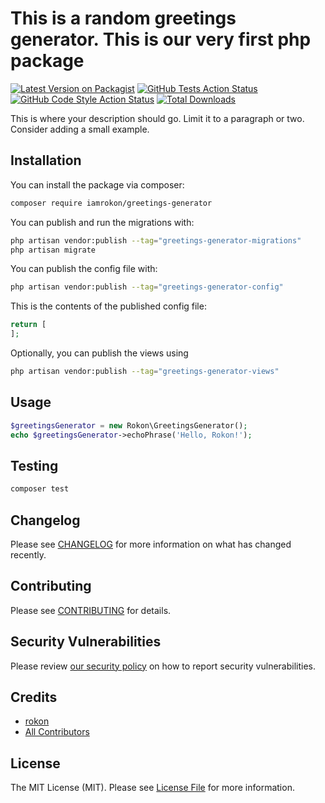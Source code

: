 # This is a random greetings generator. This is our very first php package

[![Latest Version on Packagist](https://img.shields.io/packagist/v/iamrokon/greetings-generator.svg?style=flat-square)](https://packagist.org/packages/iamrokon/greetings-generator)
[![GitHub Tests Action Status](https://img.shields.io/github/actions/workflow/status/iamrokon/greetings-generator/run-tests.yml?branch=main&label=tests&style=flat-square)](https://github.com/iamrokon/greetings-generator/actions?query=workflow%3Arun-tests+branch%3Amain)
[![GitHub Code Style Action Status](https://img.shields.io/github/actions/workflow/status/iamrokon/greetings-generator/fix-php-code-style-issues.yml?branch=main&label=code%20style&style=flat-square)](https://github.com/iamrokon/greetings-generator/actions?query=workflow%3A"Fix+PHP+code+style+issues"+branch%3Amain)
[![Total Downloads](https://img.shields.io/packagist/dt/iamrokon/greetings-generator.svg?style=flat-square)](https://packagist.org/packages/iamrokon/greetings-generator)

This is where your description should go. Limit it to a paragraph or two. Consider adding a small example.

## Installation

You can install the package via composer:

```bash
composer require iamrokon/greetings-generator
```

You can publish and run the migrations with:

```bash
php artisan vendor:publish --tag="greetings-generator-migrations"
php artisan migrate
```

You can publish the config file with:

```bash
php artisan vendor:publish --tag="greetings-generator-config"
```

This is the contents of the published config file:

```php
return [
];
```

Optionally, you can publish the views using

```bash
php artisan vendor:publish --tag="greetings-generator-views"
```

## Usage

```php
$greetingsGenerator = new Rokon\GreetingsGenerator();
echo $greetingsGenerator->echoPhrase('Hello, Rokon!');
```

## Testing

```bash
composer test
```

## Changelog

Please see [CHANGELOG](CHANGELOG.md) for more information on what has changed recently.

## Contributing

Please see [CONTRIBUTING](CONTRIBUTING.md) for details.

## Security Vulnerabilities

Please review [our security policy](../../security/policy) on how to report security vulnerabilities.

## Credits

- [rokon](https://github.com/iamrokon)
- [All Contributors](../../contributors)

## License

The MIT License (MIT). Please see [License File](LICENSE.md) for more information.

